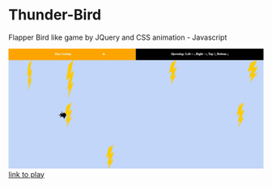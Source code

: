 # Thunder-Bird
Flapper Bird like game by JQuery and CSS animation - Javascript

![Thunder Bird](https://raw.githubusercontent.com/byn9826/Thunder-Bird/master/~markdown/1.JPG)
[link to play](http://other.thousanday.com/bird)
